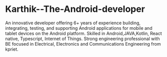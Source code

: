 # Karthik--The-Android-developer


An innovative developer offering 6+ years of experience building, integrating, testing, and supporting Android applications for mobile and tablet devices on the Android platform. Skilled in Android,JAVA,Kotlin, React native, Typescript, Internet of Things. Strong engineering professional with BE focused in Electrical, Electronics and Communications Engineering from kpriet. 
